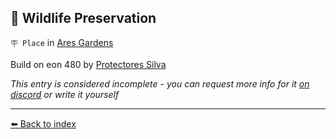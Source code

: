 ## 🐅 Wildlife Preservation

`🪧 Place` in [Ares Gardens](/ares_gardens.md)

Build on eon 480 by [Protectores Silva](/protectores_silva.md)

_This entry is considered incomplete - you can request more info for it [on discord](<https://discord.com/channels/562910943848169472/1173922660489633802>) or write it yourself_


----------
[⬅️ Back to index](/index.md#ca80_s)
